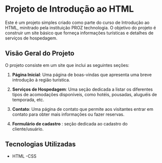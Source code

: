# Projeto de Introdução ao HTML

Este é um projeto simples criado como parte do curso de Introdução ao HTML, minitrado pela instituição PROZ technologia.
O objetivo do projeto é construir um site básico que forneça informações turísticas e detalhes de serviços de hospedagem.

## Visão Geral do Projeto

O projeto consiste em um site que inclui as seguintes seções:

1. **Página Inicial**: Uma página de boas-vindas que apresenta uma breve introdução à região turística.

3. **Serviços de Hospedagem**: Uma seção dedicada a listar os diferentes tipos de acomodações disponíveis, como hotéis, pousadas, aluguéis de temporada, etc.

4. **Contato**: Uma página de contato que permite aos visitantes entrar em contato para obter mais informações ou fazer reservas.

5. **Formulário de cadastro** : seção dedicada ao cadastro do cliente/usuário.

## Tecnologias Utilizadas

- HTML
-CSS